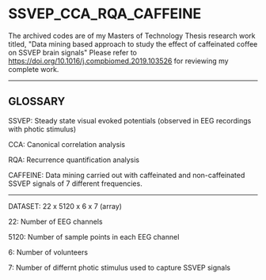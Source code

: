 # SSVEP_CCA_RQA_CAFFEINE 

The archived codes are of my Masters of Technology Thesis research work titled, "Data mining based approach to study the effect of caffeinated coffee on SSVEP brain signals" Please refer to https://doi.org/10.1016/j.compbiomed.2019.103526 for reviewing my complete work.

-------
GLOSSARY
-------

SSVEP: Steady state visual evoked potentials (observed in EEG recordings with photic stimulus)

CCA: Canonical correlation analysis

RQA: Recurrence quantification analysis

CAFFEINE: Data mining carried out with caffeinated and non-caffeinated SSVEP signals of 7 different frequencies.

-------

DATASET: 22 x 5120 x 6 x 7 (array)

  22: Number of EEG channels
  
  5120: Number of sample points in each EEG channel
  
  6: Number of volunteers
  
  7: Number of differnt photic stimulus used to capture SSVEP signals
